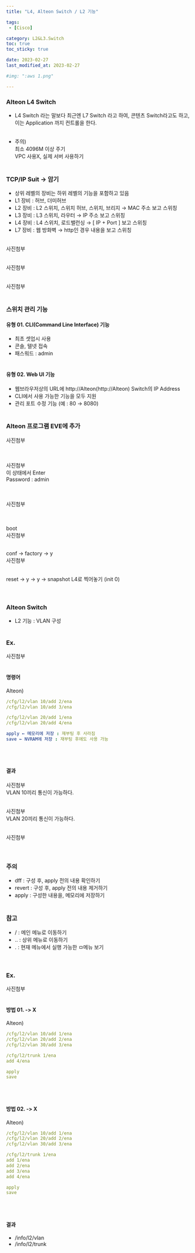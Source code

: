 ```yaml
---
title: "L4, Alteon Switch / L2 기능"

tags:
 - [Cisco]

category: L2&L3.Switch
toc: true
toc_sticky: true

date: 2023-02-27
last_modified_at: 2023-02-27

#img: ":aws 1.png"

---
```


<!-- outline-start -->

### Alteon L4 Switch<br/>

- L4 Switch 라는 말보다 최근엔 L7 Switch 라고 하여, 콘텐츠 Switch라고도 하고, 이는 Application 까지 컨트롤을 한다.<br/><br/>

- 주의)<br/>
최소 4096M 이상 주기<br/>
VPC 사용X, 실제 서버 사용하기<br/><br/>


### TCP/IP Suit -> 암기<br/>

- 상위 레벨의 장비는 하위 레벨의 기능을 포함하고 있음<br/>
- L1 장비 : 허브, 더미허브<br/>
- L2 장비 : L2 스위치, 스위치 허브, 스위치, 브리지 → MAC 주소 보고 스위칭<br/>
- L3 장비 : L3 스위치, 라우터 → IP 주소 보고 스위칭<br/>
- L4 장비 : L4 스위치, 로드밸런싱 → [ IP + Port ] 보고 스위칭<br/>
- L7 장비 : 웹 방화벽 → http인 경우 내용을 보고 스위칭<br/><br/>


사진첨부
<br/><br/>

사진첨부
<br/><br/>

사진첨부
<br/><br/>

### 스위치 관리 기능<br/>

#### 유형 01. CLI(Command Line Interface) 기능<br/>

- 최초 셋업시 사용<br/>
- 콘솔, 텔넷 접속<br/>
- 패스워드 : admin<br/><br/>


#### 유형 02. Web UI 기능<br/>

- 웹브라우저상의 URL에 http://Alteon(http://Alteon) Switch의 IP Address<br/>
- CLI에서 사용 가능한 기능을 모두 지원<br/>
- 관리 포트 수정 기능 (예 : 80 → 8080)<br/><br/>


### Alteon 프로그램 EVE에 추가<br/>

사진첨부
<br/><br/><br/>

사진첨부
<br/>이 상태에서 Enter<br/>Password : admin<br/><br/><br/>

사진첨부
<br/><br/><br/>

boot<br/>
사진첨부
<br/><br/>

conf -> factory -> y<br/>
사진첨부
<br/><br/>

reset -> y -> y -> snapshot L4로 찍어놓기 (init 0)<br/><br/><br/>



### Alteon Switch<br/>

- L2 기능 : VLAN 구성<br/><br/>

### Ex.<br/>

사진첨부
<br/><br/>

#### 명령어<br/>

Alteon)<br/>

```yaml
/cfg/l2/vlan 10/add 2/ena
/cfg/l2/vlan 10/add 3/ena

/cfg/l2/vlan 20/add 1/ena
/cfg/l2/vlan 20/add 4/ena

apply ← 메모리에 저장 : 재부팅 후 사라짐
save ← NVRAM에 저장 : 재부팅 후에도 사용 가능
```

<br/><br/>


#### 결과<br/>

사진첨부
<br/>VLAN 10끼리 통신이 가능하다.<br/><br/>


사진첨부
<br/>VLAN 20끼리 통신이 가능하다.<br/><br/>


사진첨부
<br/><br/><br/>




### 주의<br/>

- dff : 구성 후, apply 전의 내용 확인하기<br/>
- revert :  구성 후, apply 전의 내용 제거하기<br/>
- apply : 구성한 내용을, 메모리에 저장하기<br/><br/>


### 참고<br/>

- / : 메인 메뉴로 이동하기<br/>
- .. : 상위 메뉴로 이동하기<br/>
- . : 현재 메뉴에서 실행 가능한 ㅁ메뉴 보기<br/><br/><br/>



### Ex.<br/>


사진첨부
<br/><br/>

#### 방법 01. -> X<br/>

Alteon)<br/>

```yaml
/cfg/l2/vlan 10/add 1/ena
/cfg/l2/vlan 20/add 2/ena
/cfg/l2/vlan 30/add 3/ena

/cfg/l2/trunk 1/ena
add 4/ena

apply
save
```

<br/><br/>


#### 방법 02. -> X<br/>

Alteon)<br/>

```yaml
/cfg/l2/vlan 10/add 1/ena
/cfg/l2/vlan 20/add 2/ena
/cfg/l2/vlan 30/add 3/ena

/cfg/l2/trunk 1/ena
add 1/ena
add 2/ena
add 3/ena
add 4/ena

apply
save
```

<br/><br/>


#### 결과<br/>

- /info/l2/vlan<br/>
- /info/l2/trunk<br/><br/>

